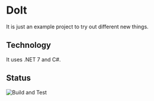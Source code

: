 # DoIt
It is just an example project to try out different new things.
## Technology
It uses .NET 7 and C#.
## Status
![Build and Test](https://github.com/dannyswat/DoIt/actions/workflows/main.yml/badge.svg?branch=main)
